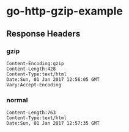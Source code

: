 # go-http-gzip-example

## Response Headers

### gzip
```
Content-Encoding:gzip
Content-Length:428
Content-Type:text/html
Date:Sun, 01 Jan 2017 12:56:05 GMT
Vary:Accept-Encoding
```

### normal
```
Content-Length:763
Content-Type:text/html
Date:Sun, 01 Jan 2017 12:57:35 GMT
```
